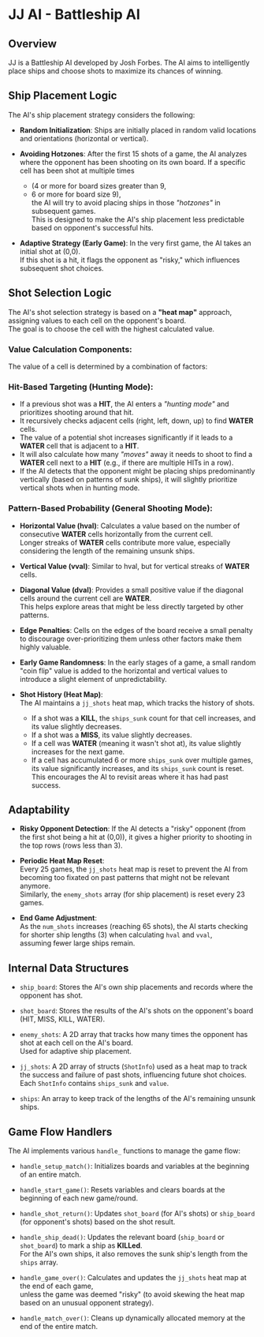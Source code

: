 JJ AI - Battleship AI
=====================


Overview
--------

JJ is a Battleship AI developed by Josh Forbes. The AI aims to intelligently place ships and choose shots to maximize its chances of winning.

Ship Placement Logic
--------------------

The AI's ship placement strategy considers the following:

- **Random Initialization**: Ships are initially placed in random valid locations and orientations (horizontal or vertical).

- **Avoiding Hotzones**: After the first 15 shots of a game, the AI analyzes where the opponent has been shooting on its own board. If a specific cell has been shot at multiple times  
  - (4 or more for board sizes greater than 9,  
  - 6 or more for board size 9),  
  the AI will try to avoid placing ships in those *"hotzones"* in subsequent games.  
  This is designed to make the AI's ship placement less predictable based on opponent's successful hits.

- **Adaptive Strategy (Early Game)**: In the very first game, the AI takes an initial shot at (0,0).  
  If this shot is a hit, it flags the opponent as "risky," which influences subsequent shot choices.

Shot Selection Logic
--------------------

The AI's shot selection strategy is based on a **"heat map"** approach, assigning values to each cell on the opponent's board.  
The goal is to choose the cell with the highest calculated value.

### Value Calculation Components:

The value of a cell is determined by a combination of factors:

### Hit-Based Targeting (Hunting Mode):

- If a previous shot was a **HIT**, the AI enters a *"hunting mode"* and prioritizes shooting around that hit.
- It recursively checks adjacent cells (right, left, down, up) to find **WATER** cells.
- The value of a potential shot increases significantly if it leads to a **WATER** cell that is adjacent to a **HIT**.
- It will also calculate how many *"moves"* away it needs to shoot to find a **WATER** cell next to a **HIT** (e.g., if there are multiple HITs in a row).
- If the AI detects that the opponent might be placing ships predominantly vertically (based on patterns of sunk ships), it will slightly prioritize vertical shots when in hunting mode.

### Pattern-Based Probability (General Shooting Mode):

- **Horizontal Value (hval)**: Calculates a value based on the number of consecutive **WATER** cells horizontally from the current cell.  
  Longer streaks of **WATER** cells contribute more value, especially considering the length of the remaining unsunk ships.

- **Vertical Value (vval)**: Similar to hval, but for vertical streaks of **WATER** cells.

- **Diagonal Value (dval)**: Provides a small positive value if the diagonal cells around the current cell are **WATER**.  
  This helps explore areas that might be less directly targeted by other patterns.

- **Edge Penalties**: Cells on the edges of the board receive a small penalty to discourage over-prioritizing them unless other factors make them highly valuable.

- **Early Game Randomness**: In the early stages of a game, a small random "coin flip" value is added to the horizontal and vertical values to introduce a slight element of unpredictability.

- **Shot History (Heat Map)**:  
  The AI maintains a `jj_shots` heat map, which tracks the history of shots.
  - If a shot was a **KILL**, the `ships_sunk` count for that cell increases, and its value slightly decreases.
  - If a shot was a **MISS**, its value slightly decreases.
  - If a cell was **WATER** (meaning it wasn't shot at), its value slightly increases for the next game.
  - If a cell has accumulated 6 or more `ships_sunk` over multiple games, its value significantly increases, and its `ships_sunk` count is reset.  
    This encourages the AI to revisit areas where it has had past success.

Adaptability
------------

- **Risky Opponent Detection**: If the AI detects a "risky" opponent (from the first shot being a hit at (0,0)), it gives a higher priority to shooting in the top rows (rows less than 3).

- **Periodic Heat Map Reset**:  
  Every 25 games, the `jj_shots` heat map is reset to prevent the AI from becoming too fixated on past patterns that might not be relevant anymore.  
  Similarly, the `enemy_shots` array (for ship placement) is reset every 23 games.

- **End Game Adjustment**:  
  As the `num_shots` increases (reaching 65 shots), the AI starts checking for shorter ship lengths (3) when calculating `hval` and `vval`,  
  assuming fewer large ships remain.

Internal Data Structures
------------------------

- `ship_board`: Stores the AI's own ship placements and records where the opponent has shot.

- `shot_board`: Stores the results of the AI's shots on the opponent's board (HIT, MISS, KILL, WATER).

- `enemy_shots`: A 2D array that tracks how many times the opponent has shot at each cell on the AI's board.  
  Used for adaptive ship placement.

- `jj_shots`: A 2D array of structs (`ShotInfo`) used as a heat map to track the success and failure of past shots, influencing future shot choices.  
  Each `ShotInfo` contains `ships_sunk` and `value`.

- `ships`: An array to keep track of the lengths of the AI's remaining unsunk ships.

Game Flow Handlers
------------------

The AI implements various `handle_` functions to manage the game flow:

- `handle_setup_match()`: Initializes boards and variables at the beginning of an entire match.

- `handle_start_game()`: Resets variables and clears boards at the beginning of each new game/round.

- `handle_shot_return()`: Updates `shot_board` (for AI's shots) or `ship_board` (for opponent's shots) based on the shot result.

- `handle_ship_dead()`: Updates the relevant board (`ship_board` or `shot_board`) to mark a ship as **KILLed**.  
  For the AI's own ships, it also removes the sunk ship's length from the `ships` array.

- `handle_game_over()`: Calculates and updates the `jj_shots` heat map at the end of each game,  
  unless the game was deemed "risky" (to avoid skewing the heat map based on an unusual opponent strategy).

- `handle_match_over()`: Cleans up dynamically allocated memory at the end of the entire match.
